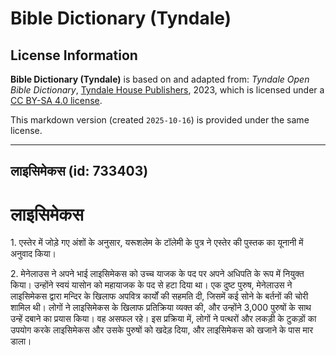 # Bible Dictionary (Tyndale)

## License Information

**Bible Dictionary (Tyndale)** is based on and adapted from: _Tyndale Open Bible Dictionary_, [Tyndale House Publishers](https://tyndaleopenresources.com/), 2023, which is licensed under a [CC BY-SA 4.0 license](https://creativecommons.org/licenses/by-sa/4.0/legalcode.en).

This markdown version (created `2025-10-16`) is provided under the same license.



--------------------------------

## लाइसिमेकस (id: 733403)

लाइसिमेकस
=========

1\. एस्तेर में जोड़े गए अंशों के अनुसार, यरूशलेम के टॉलेमी के पुत्र ने एस्तेर की पुस्तक का यूनानी में अनुवाद किया।

2\. मेनेलाउस ने अपने भाई लाइसिमेकस को उच्च याजक के पद पर अपने अधिपति के रूप में नियुक्त किया। उन्होंने स्वयं यासोन को महायाजक के पद से हटा दिया था। एक दुष्ट पुरुष, मेनेलाउस ने लाइसिमेकस द्वारा मन्दिर के खिलाफ अपवित्र कार्यों की सहमति दी, जिसमें कई सोने के बर्तनों की चोरी शामिल थी। लोगों ने लाइसिमेकस के खिलाफ प्रतिक्रिया व्यक्त की, और उन्होंने 3,000 पुरुषों के साथ उन्हें दबाने का प्रयास किया। वह असफल रहे। इस प्रक्रिया में, लोगों ने पत्थरों और लकड़ी के टुकड़ों का उपयोग करके लाइसिमेकस और उसके पुरुषों को खदेड़ दिया, और लाइसिमेकस को खजाने के पास मार डाला।



